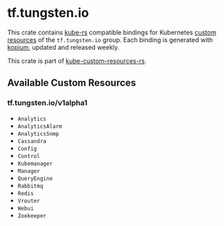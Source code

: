 <!--
SPDX-FileCopyrightText: The kube-custom-resources-rs Authors
SPDX-License-Identifier: 0BSD
 -->

# tf.tungsten.io

This crate contains [kube-rs](https://kube.rs/) compatible bindings for Kubernetes [custom resources](https://kubernetes.io/docs/tasks/extend-kubernetes/custom-resources/custom-resource-definitions/) of the `tf.tungsten.io` group. Each binding is generated with [kopium](https://github.com/kube-rs/kopium), updated and released weekly.

This crate is part of [kube-custom-resources-rs](https://github.com/metio/kube-custom-resources-rs).

## Available Custom Resources

### tf.tungsten.io/v1alpha1
- `Analytics`
- `AnalyticsAlarm`
- `AnalyticsSnmp`
- `Cassandra`
- `Config`
- `Control`
- `Kubemanager`
- `Manager`
- `QueryEngine`
- `Rabbitmq`
- `Redis`
- `Vrouter`
- `Webui`
- `Zookeeper`
